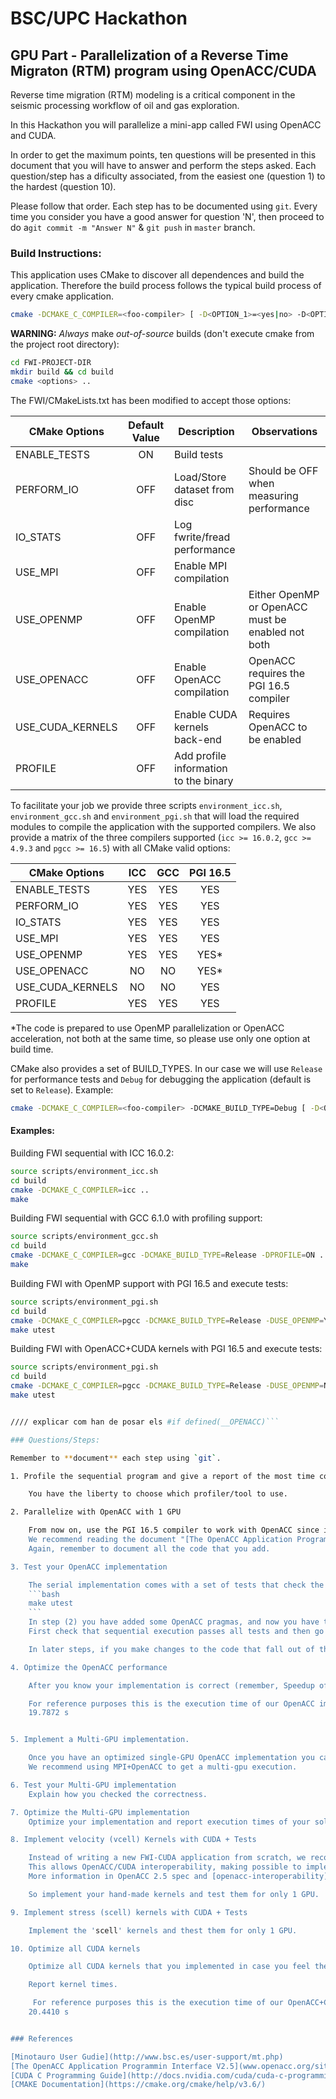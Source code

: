 # BSC/UPC Hackathon

## GPU Part - Parallelization of a Reverse Time Migraton (RTM) program using OpenACC/CUDA

Reverse time migration (RTM) modeling is a critical component in the seismic processing workflow of oil and gas exploration.

In this Hackathon you will parallelize a mini-app called FWI using OpenACC and CUDA.

In order to get the maximum points, ten questions will be presented in this document that you will have to answer and perform the steps asked. Each question/step has a dificulty associated, from the easiest one (question 1) to  the hardest (question 10).

Please follow that order. Each step has to be documented using `git`. Every time you consider you have a good answer for question 'N', then proceed to do a`git commit -m "Answer N"` & `git push` in `master` branch.

### Build Instructions:

This application uses CMake to discover all dependences and build the application. Therefore the build process follows the typical build process of every cmake application.

```bash
cmake -DCMAKE_C_COMPILER=<foo-compiler> [ -D<OPTION_1>=<yes|no> -D<OPTION_2>=<YES|NO> ]  <path-to-project-base-dir>
```

__WARNING:__ *Always* make *out-of-source* builds (don't execute cmake from the project root directory):
```bash
cd FWI-PROJECT-DIR
mkdir build && cd build
cmake <options> ..
```


The FWI/CMakeLists.txt has been modified to accept those options:

| CMake Options    | Default Value | Description                           | Observations                             |
| -----------------|:-------------:| ------------------------------------- |------------------------------------------|
| ENABLE_TESTS     | ON            | Build tests                           |                                          |
| PERFORM_IO       | OFF           | Load/Store dataset from disc          | Should be OFF when measuring performance |
| IO_STATS         | OFF           | Log fwrite/fread performance          |                                          |
| USE_MPI          | OFF           | Enable MPI compilation                |                                          |
| USE_OPENMP       | OFF           | Enable OpenMP compilation             | Either OpenMP or OpenACC must be enabled  not both |
| USE_OPENACC      | OFF           | Enable OpenACC compilation            | OpenACC requires the PGI 16.5 compiler   |
| USE_CUDA_KERNELS | OFF           | Enable CUDA kernels back-end          | Requires OpenACC to be enabled           |
| PROFILE          | OFF           | Add profile information to the binary |                                          |

To facilitate your job we provide three scripts `environment_icc.sh`, `environment_gcc.sh` and `environment_pgi.sh` that will load the required modules to compile the application with the supported compilers.
We also provide a matrix of the three compilers supported (`icc >= 16.0.2`, `gcc >= 4.9.3` and `pgcc >= 16.5`) with all CMake valid options:

| CMake Options    | ICC    | GCC    | PGI 16.5 |
| -----------------|:------:|:------:|:------:|
| ENABLE_TESTS     | YES    | YES    | YES    |
| PERFORM_IO       | YES    | YES    | YES    |
| IO_STATS         | YES    | YES    | YES    |
| USE_MPI          | YES    | YES    | YES    |
| USE_OPENMP       | YES    | YES    | YES*   |
| USE_OPENACC      | NO     | NO     | YES*   |
| USE_CUDA_KERNELS | NO     | NO     | YES    |
| PROFILE          | YES    | YES    | YES    |

*The code is prepared to use OpenMP parallelization or OpenACC acceleration, not both at the same time, so please use only one option at build time.

CMake also provides a set of BUILD_TYPES. In our case we will use `Release` for performance tests and `Debug` for debugging the application (default is set to `Release`). Example:
```bash
cmake -DCMAKE_C_COMPILER=<foo-compiler> -DCMAKE_BUILD_TYPE=Debug [ -D<OPTION_1>=<yes|no> -D<OPTION_2>=<YES|NO> ]  <path-to-project-base-dir>
```

#### Examples:

Building FWI sequential with ICC 16.0.2:

```bash
source scripts/environment_icc.sh
cd build
cmake -DCMAKE_C_COMPILER=icc ..
make
```

Building FWI sequential with GCC 6.1.0 with profiling support:

```bash
source scripts/environment_gcc.sh
cd build
cmake -DCMAKE_C_COMPILER=gcc -DCMAKE_BUILD_TYPE=Release -DPROFILE=ON ..
make
```

Building FWI with OpenMP support with PGI 16.5 and execute tests:
```bash
source scripts/environment_pgi.sh
cd build
cmake -DCMAKE_C_COMPILER=pgcc -DCMAKE_BUILD_TYPE=Release -DUSE_OPENMP=YES ..
make utest
```

Building FWI with OpenACC+CUDA kernels with PGI 16.5 and execute tests:
```bash
source scripts/environment_pgi.sh
cd build
cmake -DCMAKE_C_COMPILER=pgcc -DCMAKE_BUILD_TYPE=Release -DUSE_OPENMP=NO -DUSE_OPENACC=YES -DUSE_CUDA_KERNELS=YES ..
make utest


//// explicar com han de posar els #if defined(__OPENACC)```

### Questions/Steps:

Remember to **document** each step using `git`.

1. Profile the sequential program and give a report of the most time consuming parts of this application. Also tell which of those parts should be ported to the GPU and why.

    You have the liberty to choose which profiler/tool to use.

2. Parallelize with OpenACC with 1 GPU

    From now on, use the PGI 16.5 compiler to work with OpenACC since it's the only fully supported compiler with OpenACC 2.5. (`gcc` >= 6.1.0 has OpenACC 2.0 support but has not been tested)
    We recommend reading the document "[The OpenACC Application Programmin Interface V2.5](www.openacc.org/sites/default/files/OpenACC_2pt5.pdf)" information about the OpenACC Spec 2.5.
    Again, remember to document all the code that you add.

3. Test your OpenACC implementation

    The serial implementation comes with a set of tests that check the correct execution of some parts of the program:
    ```bash
    make utest
    ```
    In step (2) you have added some OpenACC pragmas, and now you have to modify the tests in order to make them pass.
    First check that sequential execution passes all tests and then go ahead with your OpenACC implementation.

    In later steps, if you make changes to the code that fall out of the socope of the original tests, you should implement your own tests to be sure that the program runs as expected.

4. Optimize the OpenACC performance

    After you know your implementation is correct (remember, Speedup of an incorrect code is ZERO), proceed with optimizing the performance of your kernels.

    For reference purposes this is the execution time of our OpenACC implementation with 1 K80 and freq 10.0 Hz:
    19.7872 s


5. Implement a Multi-GPU implementation.

    Once you have an optimized single-GPU OpenACC implementation you can proceed to implement a Multi-GPU implementation. Each Minotauro node has 4 K80.
    We recommend using MPI+OpenACC to get a multi-gpu execution.

6. Test your Multi-GPU implementation
    Explain how you checked the correctness.

7. Optimize the Multi-GPU implementation
    Optimize your implementation and report execution times of your solution.

8. Implement velocity (vcell) Kernels with CUDA + Tests

    Instead of writing a new FWI-CUDA application from scratch, we recommend using the OpenACC directive "host_data" that makes the address of a device data available on the host.
    This allows OpenACC/CUDA interoperability, making possible to implement CUDA Kernels while still using OpenACC pragmas in the rest of your code.
    More information in OpenACC 2.5 spec and [openacc-interoperability](github.com/jefflarkin/openacc-interoperability)

    So implement your hand-made kernels and test them for only 1 GPU.

9. Implement stress (scell) kernels with CUDA + Tests

    Implement the 'scell' kernels and thest them for only 1 GPU.

10. Optimize all CUDA kernels

    Optimize all CUDA kernels that you implemented in case you feel they have to be improved somehow.

    Report kernel times.

     For reference purposes this is the execution time of our OpenACC+CUDA implementation with 1 K80 and freq 10.0 Hz:
    20.4410 s


### References

[Minotauro User Gudie](http://www.bsc.es/user-support/mt.php)
[The OpenACC Application Programmin Interface V2.5](www.openacc.org/sites/default/files/OpenACC_2pt5.pdf)
[CUDA C Programming Guide](http://docs.nvidia.com/cuda/cuda-c-programming-guide)
[CMAKE Documentation](https://cmake.org/cmake/help/v3.6/)
